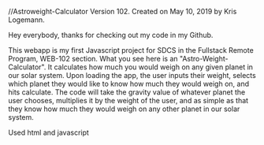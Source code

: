 //Astroweight-Calculator Version 102. Created on May 10, 2019 by Kris Logemann.

Hey everybody, thanks for checking out my code in my Github.

This webapp is my first Javascript project for SDCS in the Fullstack Remote Program, WEB-102 section. What you see here is an "Astro-Weight-Calculator". It calculates how much you would weigh on any given planet in our solar system. Upon loading the app, the user inputs their weight, selects which planet they would like to know how much they would weigh on, and hits calculate. The code will take the gravity value of whatever planet the user chooses, multiplies it by the weight of the user, and as simple as that they know how much they would weigh on any other planet in our solar system.

Used html and javascript

